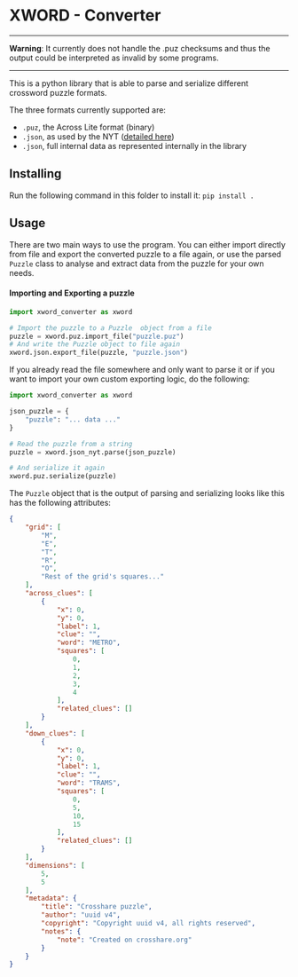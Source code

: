 # XWORD - Converter

<hr>

**Warning**: It currently does not handle the .puz checksums and thus the output could be interpreted as invalid by some programs.

<hr>

This is a python library that is able to parse and serialize different crossword puzzle formats.

The three formats currently supported are:
 - `.puz`, the Across Lite format (binary)
 - `.json`, as used by the NYT ([detailed here](https://www.xwordinfo.com/JSON/))
 - `.json`, full internal data as represented internally in the library

## Installing

Run the following command in this folder to install it:
`pip install .`

## Usage

There are two main ways to use the program. You can either import directly from file and export the converted puzzle to a file again, or use the parsed `Puzzle` class to analyse and extract data from the puzzle for your own needs.

#### Importing and Exporting a puzzle

```python
import xword_converter as xword

# Import the puzzle to a Puzzle  object from a file
puzzle = xword.puz.import_file("puzzle.puz")
# And write the Puzzle object to file again
xword.json.export_file(puzzle, "puzzle.json")
```

If you already read the file somewhere and only want to parse it or if you want to import your own custom exporting logic, do the following:

```python
import xword_converter as xword

json_puzzle = { 
	"puzzle": "... data ..."
}

# Read the puzzle from a string
puzzle = xword.json_nyt.parse(json_puzzle)

# And serialize it again
xword.puz.serialize(puzzle)
```

The `Puzzle` object that is the output of parsing and serializing looks like this has the following attributes:

```json
{
    "grid": [
        "M",
        "E",
        "T",
        "R",
        "O",
		"Rest of the grid's squares..."
    ],
    "across_clues": [
        {
            "x": 0,
            "y": 0,
            "label": 1,
            "clue": "",
            "word": "METRO",
            "squares": [
                0,
                1,
                2,
                3,
                4
            ],
            "related_clues": []
        }
    ],
    "down_clues": [
        {
            "x": 0,
            "y": 0,
            "label": 1,
            "clue": "",
            "word": "TRAMS",
            "squares": [
                0,
                5,
                10,
                15
            ],
            "related_clues": []
        }
    ],
    "dimensions": [
        5,
        5
    ],
    "metadata": {
        "title": "Crosshare puzzle",
        "author": "uuid v4",
        "copyright": "Copyright uuid v4, all rights reserved",
        "notes": {
            "note": "Created on crosshare.org"
        }
    }
}
```